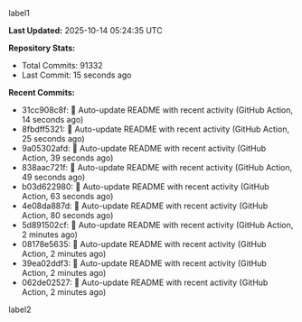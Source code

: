
label1 
<!-- ACTIVITY_START -->
**Last Updated:** 2025-10-14 05:24:35 UTC

**Repository Stats:**
- Total Commits: 91332
- Last Commit: 15 seconds ago

**Recent Commits:**
- 31cc908c8f: 🤖 Auto-update README with recent activity (GitHub Action, 14 seconds ago)
- 8fbdff5321: 🤖 Auto-update README with recent activity (GitHub Action, 25 seconds ago)
- 9a05302afd: 🤖 Auto-update README with recent activity (GitHub Action, 39 seconds ago)
- 838aac721f: 🤖 Auto-update README with recent activity (GitHub Action, 49 seconds ago)
- b03d622980: 🤖 Auto-update README with recent activity (GitHub Action, 63 seconds ago)
- 4e08da887d: 🤖 Auto-update README with recent activity (GitHub Action, 80 seconds ago)
- 5d891502cf: 🤖 Auto-update README with recent activity (GitHub Action, 2 minutes ago)
- 08178e5635: 🤖 Auto-update README with recent activity (GitHub Action, 2 minutes ago)
- 39ea02ddf3: 🤖 Auto-update README with recent activity (GitHub Action, 2 minutes ago)
- 062de02527: 🤖 Auto-update README with recent activity (GitHub Action, 2 minutes ago)
<!-- ACTIVITY_END -->

label2
